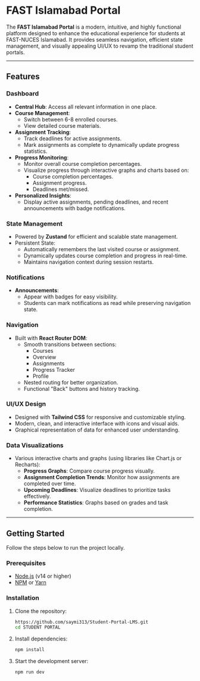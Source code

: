# FAST Islamabad Portal

The **FAST Islamabad Portal** is a modern, intuitive, and highly functional platform designed to enhance the educational experience for students at FAST-NUCES Islamabad. It provides seamless navigation, efficient state management, and visually appealing UI/UX to revamp the traditional student portals.

---

## Features

### Dashboard
- **Central Hub**: Access all relevant information in one place.
- **Course Management**:
  - Switch between 6-8 enrolled courses.
  - View detailed course materials.
- **Assignment Tracking**:
  - Track deadlines for active assignments.
  - Mark assignments as complete to dynamically update progress statistics.
- **Progress Monitoring**:
  - Monitor overall course completion percentages.
  - Visualize progress through interactive graphs and charts based on:
    - Course completion percentages.
    - Assignment progress.
    - Deadlines met/missed.
- **Personalized Insights**:
  - Display active assignments, pending deadlines, and recent announcements with badge notifications.

### State Management
- Powered by **Zustand** for efficient and scalable state management.
- Persistent State:
  - Automatically remembers the last visited course or assignment.
  - Dynamically updates course completion and progress in real-time.
  - Maintains navigation context during session restarts.

### Notifications
- **Announcements**:
  - Appear with badges for easy visibility.
  - Students can mark notifications as read while preserving navigation state.

### Navigation
- Built with **React Router DOM**:
  - Smooth transitions between sections:
    - Courses
    - Overview
    - Assignments
    - Progress Tracker
    - Profile
  - Nested routing for better organization.
  - Functional "Back" buttons and history tracking.

### UI/UX Design
- Designed with **Tailwind CSS** for responsive and customizable styling.
- Modern, clean, and interactive interface with icons and visual aids.
- Graphical representation of data for enhanced user understanding.

### Data Visualizations
- Various interactive charts and graphs (using libraries like Chart.js or Recharts):
  - **Progress Graphs**: Compare course progress visually.
  - **Assignment Completion Trends**: Monitor how assignments are completed over time.
  - **Upcoming Deadlines**: Visualize deadlines to prioritize tasks effectively.
  - **Performance Statistics**: Graphs based on grades and task completion.

---

## Getting Started

Follow the steps below to run the project locally.

### Prerequisites
- [Node.js](https://nodejs.org/) (v14 or higher)
- [NPM](https://www.npmjs.com/) or [Yarn](https://yarnpkg.com/)

### Installation
1. Clone the repository:
   ```bash
   https://github.com/saymi313/Student-Portal-LMS.git
   cd STUDENT PORTAL
2. Install dependencies:
   ```bash
   npm install
3. Start the development server:
   ```bash
   npm run dev

   



